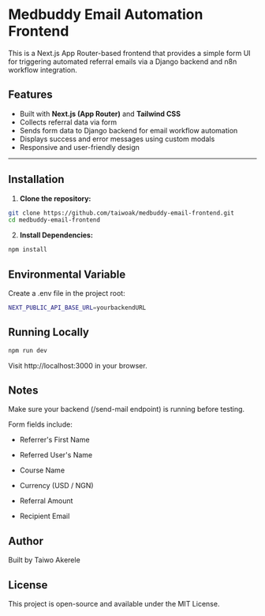 # Medbuddy Email Automation Frontend

This is a Next.js App Router-based frontend that provides a simple form UI for triggering automated referral emails via a Django backend and n8n workflow integration.

## Features

- Built with **Next.js (App Router)** and **Tailwind CSS**
- Collects referral data via form
- Sends form data to Django backend for email workflow automation
- Displays success and error messages using custom modals
- Responsive and user-friendly design

---

## Installation

1. **Clone the repository:**

```bash
git clone https://github.com/taiwoak/medbuddy-email-frontend.git
cd medbuddy-email-frontend
```

2. **Install Dependencies:**

```bash
npm install
```

## Environmental Variable

Create a .env file in the project root:

```bash
NEXT_PUBLIC_API_BASE_URL=yourbackendURL
```

## Running Locally

```bash
npm run dev
```

Visit http://localhost:3000 in your browser.

## Notes

Make sure your backend (/send-mail endpoint) is running before testing.

Form fields include:

- Referrer's First Name

- Referred User's Name

- Course Name

- Currency (USD / NGN)

- Referral Amount

- Recipient Email

## Author

Built by Taiwo Akerele

## License

This project is open-source and available under the MIT License.